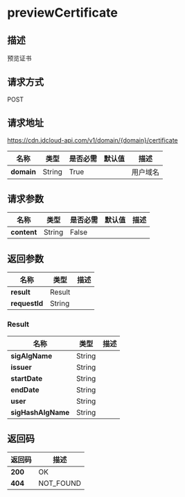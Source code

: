 # previewCertificate


## 描述
预览证书

## 请求方式
POST

## 请求地址
https://cdn.jdcloud-api.com/v1/domain/{domain}/certificate

|名称|类型|是否必需|默认值|描述|
|---|---|---|---|---|
|**domain**|String|True| |用户域名|

## 请求参数
|名称|类型|是否必需|默认值|描述|
|---|---|---|---|---|
|**content**|String|False| | |


## 返回参数
|名称|类型|描述|
|---|---|---|
|**result**|Result| |
|**requestId**|String| |

### Result
|名称|类型|描述|
|---|---|---|
|**sigAlgName**|String| |
|**issuer**|String| |
|**startDate**|String| |
|**endDate**|String| |
|**user**|String| |
|**sigHashAlgName**|String| |

## 返回码
|返回码|描述|
|---|---|
|**200**|OK|
|**404**|NOT_FOUND|
